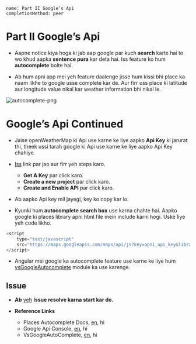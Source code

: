 ```ngMeta
name: Part II Google’s Api
completionMethod: peer
```

# Part II Google’s Api

- Aapne notice kiya hoga ki jab aap google par kuch **search** karte hai to wo khud aapka **sentence pura** kar deta hai. Iss feature ko hum **autocomplete** bolte hai.

- Ab hum apni app mei yeh feature daalenge jisse hum kissi bhi place ka naam likhe to google usse complete kar de. Aur firr uss place ki latitude aur longitude value nikal kar weather information bhi nikal le.

![autocomplete-png](https://storage.googleapis.com/ng-curriculum-images/angularjs/autocomplete.png)


# Google’s Api Continued

- Jaise openWeatherMap ki Api use karne ke liye aapko **Api Key** ki jarurat thi, theek ussi tarah google ki Api use karne ke liye aapko Api Key chahiye.

- [Iss](https://developers.google.com/maps/documentation/javascript/places-autocomplete) link par jao aur firr yeh steps karo.
	- **Get A Key** par click karo.
	- **Create a new project** par click karo.
	- **Create and Enable API** par click karo.
- Ab aapko Api key mil jayegi, key ko copy kar lo.

- Kyunki hum **autocomplete search box** use karna chahte hai. Aapko google ki places library apni html file mein include karni hogi. Uske liye yeh code likho.

```javascript
<script 
	type="text/javascript"
	src="https://maps.googleapis.com/maps/api/js?key=apni_api_key&libraries=places">
</script>
```
-  Angular mei google ka autocomplete feature use karne ke liye hum [vsGoogleAutocomplete](https://github.com/vskosp/vsGoogleAutocomplete#getting-started) module ka use karenge.

## Issue

- **Ab** [yeh](https://github.com/vidur149/angular-weather/issues/2) **Issue resolve karna start kar do.** 

- **Reference Links**
    - Places Autocomplete Docs, [en](https://developers.google.com/maps/documentation/javascript/places-autocomplete), hi
	- Google Api Console, [en](https://console.developers.google.com/projectselector/apis/dashboard), hi
	- VsGoogleAutoComplete, [en](https://github.com/vskosp/vsGoogleAutocomplete#getting-started), hi